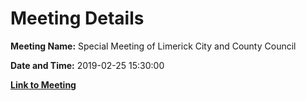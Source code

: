 # Meeting Details

**Meeting Name:** Special Meeting of Limerick City and County Council

**Date and Time:** 2019-02-25 15:30:00

**[Link to Meeting](https://www.limerick.ie/council/whats-on/special-meeting-limerick-city-and-county-council-30)**
